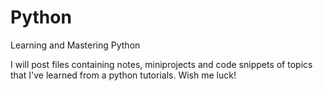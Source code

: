 # Python
Learning and Mastering Python 

I will post files containing notes, miniprojects and code snippets of topics that I've learned from a python tutorials. 
 Wish me luck! 
 
 
